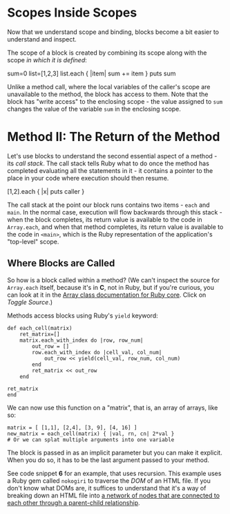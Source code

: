 # Scopes Inside Scopes

Now that we understand scope and binding, blocks become a bit easier to understand and inspect.

The scope of a block is created by combining its scope along with the scope _in which it is defined_:

   sum=0
   list=[1,2,3]
   list.each { |item| sum += item }
   puts sum

Unlike a method call, where the local variables of the caller's scope are unavailable to the method, the block has access to them. Note that the block has "write access" to the enclosing scope - the value assigned to `sum` changes the value of the variable `sum` in the enclosing scope.

# Method II: The Return of the Method

Let's use blocks to understand the second essential aspect of a method - its _call stack_. The call stack tells Ruby what to do once the method has completed evaluating all the statements in it - it contains a pointer to the place in your code where execution should then resume.

   [1,2].each { |x| puts caller }

The call stack at the point our block runs contains two items - `each` and `main`. In the normal case, execution will flow backwards through this stack - when the block completes, its return value is available to the code in `Array.each`, and when that method completes, its return value is available to the code in `<main>`, which is the Ruby representation of the application's "top-level" scope.

## Where Blocks are Called

So how is a block called within a method? (We can't inspect the source for `Array.each` itself, because it's in **C**, not in Ruby, but if you're curious, you can look at it in the [Array class documentation for Ruby core](http://ruby-doc.org/core-2.0/Array.html#method-i-each). Click on _Toggle Source_.)

Methods access blocks using Ruby's `yield` keyword:

    def each_cell(matrix)
        ret_matrix=[]
    	matrix.each_with_index do |row, row_num|
            out_row = []
            row.each_with_index do |cell_val, col_num|
                out_row << yield(cell_val, row_num, col_num)
            end
            ret_matrix << out_row
        end

	ret_matrix
    end

We can now use this function on a "matrix", that is, an array of arrays, like so:

    matrix = [ [1,1], [2,4], [3, 9], [4, 16] ]
    new_matrix = each_cell(matrix) { |val, rn, cn| 2*val }
    # Or we can splat multiple arguments into one variable

The block is passed in as an implicit parameter but you can make it explicit. When you do so, it has to be the last argument passed to your method. 

See code snippet **6** for an example, that uses recursion. This example uses a Ruby gem called `nokogiri` to traverse the _DOM_ of an HTML file. If you don't know what DOMs are, it suffices to understand that it's a way of breaking down an HTML file into [a network of nodes that are connected to each other through a parent-child relationship](http://eloquentjavascript.net/chapter12.html).

